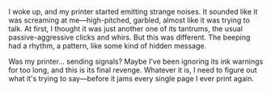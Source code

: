 I woke up, and my printer started emitting strange noises. It sounded like it was screaming at me—high-pitched, garbled, almost like it was trying to talk. At first, I thought it was just another one of its tantrums, the usual passive-aggressive clicks and whirs. But this was different. The beeping had a rhythm, a pattern, like some kind of hidden message.

Was my printer... sending signals? Maybe I’ve been ignoring its ink warnings for too long, and this is its final revenge. Whatever it is, I need to figure out what it's trying to say—before it jams every single page I ever print again.
